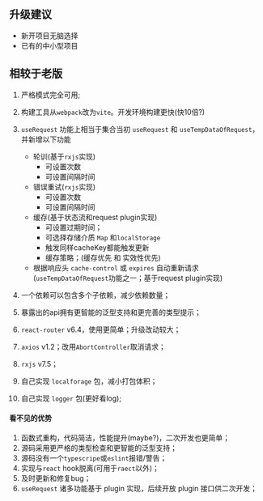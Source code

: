 ## 升级建议

* 新开项目无脑选择
* 已有的中小型项目

## 相较于老版

1. 严格模式完全可用;
2. 构建工具从`webpack`改为`vite`。开发环境构建更快(快10倍?)
3. `useRequest` 功能上相当于集合当初 `useRequest` 和 `useTempDataOfRequest`，并新增以下功能
   * 轮训(基于`rxjs`实现)
     - 可设置次数
     - 可设置间隔时间
   * 错误重试(`rxjs`实现)
     - 可设置次数
     - 可设置间隔时间
   * 缓存(基于状态流和request plugin实现)
     - 可设置过期时间；
     - 可选择存储介质 `Map` 和`localStorage`
     - 触发同样cacheKey都能触发更新
     - 缓存策略；(缓存优先 和 实效性优先)
   * 根据响应头 `cache-control` 或 `expires` 自动重新请求(`useTempDataOfRequest`功能之一；基于request plugin实现)
     
4. 一个依赖可以包含多个子依赖，减少依赖数量；
5. 暴露出的api拥有更智能的泛型支持和更完善的类型提示；
6. `react-router` v6.4，使用更简单；升级改动较大；
7. `axios` v1.2；改用`AbortController`取消请求；
8. `rxjs` v7.5；
9. 自己实现 `localforage` 包，减小打包体积；
10. 自己实现 `logger` 包(更好看log);

#### 看不见的优势

1. 函数式重构，代码简洁，性能提升(maybe?)，二次开发也更简单；
2. 源码采用更严格的类型检查和更智能的泛型支持；
3. 源码没有一个`typescripe`或`eslint`报错/警告；
4. 实现与`react` hook脱离(可用于`raect`以外)；
5. 及时更新和修复bug；
5. `useRequest` 诸多功能基于 plugin 实现，后续开放 plugin 接口供二次开发；
